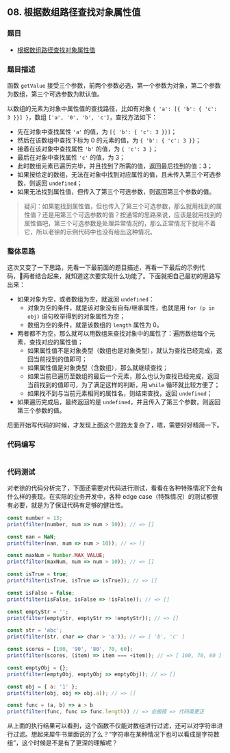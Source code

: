 ## 08. 根据数组路径查找对象属性值

### 题目

- [根据数组路径查找对象属性值](https://mp.weixin.qq.com/s/v0yQurxUaexn_XpRJYPa1w)

### 题目描述

函数 `getValue` 接受三个参数，前两个参数必选，第一个参数为对象，第二个参数为数组，第三个可选参数为默认值。

以数组的元素为对象中属性值的查找路径，比如有对象 `{ 'a': [{ 'b': { 'c': 3 }}] }`，数组 `['a', '0', 'b', 'c']`，查找方法如下：

- 先在对象中查找属性 `'a'` 的值，为 `[{ 'b': { 'c': 3 }}]`；
- 然后在该数组中查找下标为 0 的元素的值，为 `{ 'b': { 'c': 3 }}`；
- 接着在该对象中查找属性 `'b'` 的值，为 `{ 'c': 3 }`；
- 最后在对象中查找属性 `'c'` 的值，为 3；
- 此时数组元素已遍历完毕，并且找到了所需的值，返回最后找到的值：3；
- 如果按给定的数组，无法在对象中找到对应属性的值，且未传入第三个可选参数，则返回 `undefined`；
- 如果无法找到属性值，但传入了第三个可选参数，则返回第三个参数的值。

> 疑问：如果能找到属性值，但也传入了第三个可选参数，那么就用找到的属性值？还是用第三个可选参数的值？按通常的思路来说，应该是就用找到的属性值吧，第三个可选参数是处理异常情况的，那么正常情况下就用不着它，所以老徐的示例代码中也没有给出这种情况。

### 整体思路

这次又变了一下思路，先看一下最前面的题目描述，再看一下最后的示例代码，两者结合起来，就知道这次要实现什么功能了。下面就把自己最初的思路写出来：

- 如果对象为空，或者数组为空，就返回 `undefined`：
  - 对象为空的条件，就是该对象没有自有/继承属性，也就是用 `for (p in obj)` 语句枚举得到的对象属性为空；
  - 数组为空的条件，就是该数组的 `length` 属性为 0。
- 两者都不为空，那么就可以用数组来查找对象中的属性了：遍历数组每个元素，查找对应的属性值；
  - 如果属性值不是对象类型（数组也是对象类型），就认为查找已经完成，返回当前找到的值即可；
  - 如果属性值是对象类型（含数组），那么就继续查找；
  - 如果当前已遍历至数组的最后一个元素，那么也认为查找已经完成，返回当前找到的值即可，为了满足这样的判断，用 `while` 循环就比较方便了；
  - 如果找不到与当前元素相同的属性名，则结束查找，返回 `undefined`；
- 如果遍历完成后，最终返回的是 `undefined`，并且传入了第三个参数，则返回第三个参数的值。

后面开始写代码的时候，才发现上面这个思路太复杂了，嗯，需要好好精简一下。

### 代码编写

```javascript

```


### 代码测试

对老徐的代码分析完了，下面还需要对代码进行测试，看看在各种特殊情况下会有什么样的表现。在实际的业务开发中，各种 edge case（特殊情况）的测试都很有必要，就是为了保证代码有足够的健壮性。

```javascript
const number = 13;
print(filter(number, num => num > 10)); // => []

const nan = NaN;
print(filter(nan, num => num > 10)); // => []

const maxNum = Number.MAX_VALUE;
print(filter(maxNum, num => num > 10)); // => []

const isTrue = true;
print(filter(isTrue, isTrue => isTrue)); // => []

const isFalse = false;
print(filter(isFalse, isFalse => !isFalse)); // => []

const emptyStr = '';
print(filter(emptyStr, emptyStr => !emptyStr)); // => []

const str = 'abc';
print(filter(str, char => char > 'a')); // => [ 'b', 'c' ]

const scores = [100, '90', '80', 70, 60];
print(filter(scores, (item) => item === +item)); // => [ 100, 70, 60 ]

const emptyObj = {};
print(filter(emptyObj, emptyObj => emptyObj)); // => []

const obj = { a: '1' };
print(filter(obj, obj => obj.a)); // => []

const func = (a, b) => a > b
print(filter(func, func => func.length)) // => 会报错 => 代码需更正
```

从上面的执行结果可以看到，这个函数不仅能对数组进行过滤，还可以对字符串进行过滤。想起来犀牛书里面说的了么？“字符串在某种情况下也可以看成是字符数组”，这个时候是不是有了更深的理解呢？